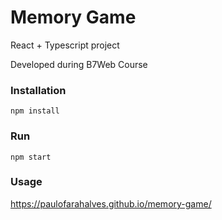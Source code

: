 # Memory Game

React + Typescript project

Developed during B7Web Course

### Installation

`npm install`

### Run

`npm start`

### Usage

https://paulofarahalves.github.io/memory-game/
